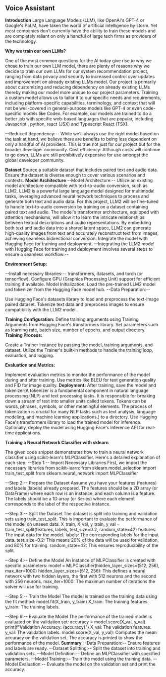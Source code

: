 ## Voice Assistant
**Introduction**
Large Language Models (LLM), like OpenAI's GPT-4 or Google's PaLM, have taken the world of artificial intelligence by storm. Yet most companies don't currently have the ability to train these models and are completely reliant on only a handful of large tech firms as providers of the technology.

**Why we train our own LLMs?**

One of the most common questions for the AI today give rise to why we chose to train our own LLM model, there are plenty of reasons why we decide to train our own LLMs for our system recommendation project, ranging from data privacy and security to increased control over updates and improvement on already existing LLMs model. Our project is primarily about customizing  and reducing dependency on already existing LLMs thereby making our model more unique to our project parameters. 
Training a custom model allows us to tailor it to our specific needs and requirements, including platform-specific capabilities, terminology, and context that will not be well-covered in general-purpose models like GPT-4 or even code-specific models like Codex. For example, our models are trained to do a better job with specific web-based languages that are popular, including Javascript , python, react (JSX) and Typescript React (TSX).

--Reduced dependency:-- While we'll always use the right model based on the task at hand, we believe there are benefits to being less dependent on only a handful of AI providers. This is true not just for our project but for the broader developer community. 
Cost efficiency: Although costs will continue to go down, LLMs are still prohibitively expensive for use amongst the global developer community. 

**Dataset**
Source a suitable dataset that includes paired text and audio data.
Ensure the dataset is diverse enough to cover various scenarios and contexts.
**Model Architecture**
--Model Architecture:-- Utilize an existing model architecture compatible with text-to-audio  conversion, such as LLM2. LLM2 is a powerful large language model designed for multimodal tasks, leveraging advanced neural network techniques to process and generate both text and audio data. For this project, LLM2 will be fine-tuned to handle text-to-audio conversion by training on a dataset containing paired text and audio. The model's transformer architecture, equipped with attention mechanisms, will allow it to learn the intricate relationships between textual descriptions and audio representations. By embedding both text and audio data into a shared latent space, LLM2 can generate high-quality images from text and accurately reconstruct text from images, achieving seamless bidirectional conversion.
Integrate the model with Hugging Face for training and deployment.
--Integrating the LLM2 model with Hugging Face for training and deployment involves several steps to ensure a seamless workflow:--

**Environment Setup:**

--Install necessary libraries:-- transformers, datasets, and torch (or tensorflow).
Configure GPU (Graphics Processing Unit) support for efficient training if available.
Model Initialization:
Load the pre-trained LLM2 model and tokenizer from the Hugging Face model hub.
--Data Preparation:--

Use Hugging Face's datasets library to load and preprocess the text-image paired dataset.
Tokenize text data and preprocess images to ensure compatibility with the LLM2 model.

**Training Configuration:**
Define training arguments using Training Arguments from Hugging Face's transformers library.
Set parameters such as learning rate, batch size, number of epochs, and output directory.
**Training Process:**

Create a Trainer instance by passing the model, training arguments, and dataset.
Utilize the Trainer's built-in methods to handle the training loop, evaluation, and logging.

**Evaluation and Metrics:**

Implement evaluation metrics to monitor the performance of the model during and after training.
Use metrics like BLEU for text generation quality and FID for image quality.
**Deployment:**
After training, save the model and tokenizer(A tokenizer is a fundamental component in natural language processing (NLP) and text processing tasks. It is responsible for breaking down a stream of text into smaller units called tokens. Tokens can be words, phrases, symbols, or other meaningful elements. The process of tokenization is crucial for many NLP tasks such as text analysis, language modeling, and machine learning applications.) to a directory.
Use Hugging Face's transformers library to load the trained model for inference.
Optionally, deploy the model using Hugging Face's Inference API for real-time applications.

**Training a Neural Network Classifier with sklearn**

The given code snippet demonstrates how to train a neural network classifier using scikit-learn's MLPClassifier. Here's a detailed explanation of each step:
--Step 1:-- Import Necessary Libraries
First, we import the necessary libraries from scikit-learn:
from sklearn.model_selection import train_test_split
from sklearn.neural_network import MLPClassifier

--Step 2:-- Prepare the Dataset
Assume you have your features (features) and labels (labels) already prepared. The features should be a 2D array (or DataFrame) where each row is an instance, and each column is a feature. The labels should be a 1D array (or Series) where each element corresponds to the label of the respective instance.

--Step 3:-- Split the Dataset
The dataset is split into training and validation sets using train_test_split. This is important to evaluate the performance of the model on unseen data.
X_train, X_val, y_train, y_val = train_test_split(features, labels, test_size=0.2, random_state=42)
features: The input data for the model.
labels: The corresponding labels for the input data.
test_size=0.2: This means 20% of the data will be used for validation, and 80% for training.
random_state=42: This ensures reproducibility of the split.

--Step 4:-- Define the Model
An instance of MLPClassifier is created with specific parameters:
model = MLPClassifier(hidden_layer_sizes=(512, 256), max_iter=1000)
hidden_layer_sizes=(512, 256): This defines a neural network with two hidden layers, the first with 512 neurons and the second with 256 neurons.
max_iter=1000: The maximum number of iterations the solver will use for training.

--Step 5:-- Train the Model
The model is trained on the training data using the fit method:
model.fit(X_train, y_train)
X_train: The training features.
y_train: The training labels.

--Step 6:-- Evaluate the Model
The performance of the trained model is evaluated on the validation set:
accuracy = model.score(X_val, y_val)
print(f"Validation Accuracy: {accuracy}")
X_val: The validation features.
y_val: The validation labels.
model.score(X_val, y_val): Computes the mean accuracy on the validation set.
The accuracy is printed to show the performance of the model.
**Summary**
--Data Preparation:-- Ensure features and labels are ready.
--Dataset Splitting:-- Split the dataset into training and validation sets.
--Model Definition:-- Define an MLPClassifier with specified parameters.
--Model Training:-- Train the model using the training data.
--Model Evaluation:-- Evaluate the model on the validation set and print the accuracy.




